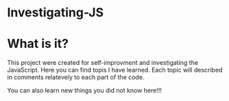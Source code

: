 # Investigating-JS
# What is it?
This project were created for self-improvment and investigating the JavaScript.
Here you can find topis I have learned. Each topic will described in comments relatevely to each part of the code.

You can also learn new things you did not know here!!!
